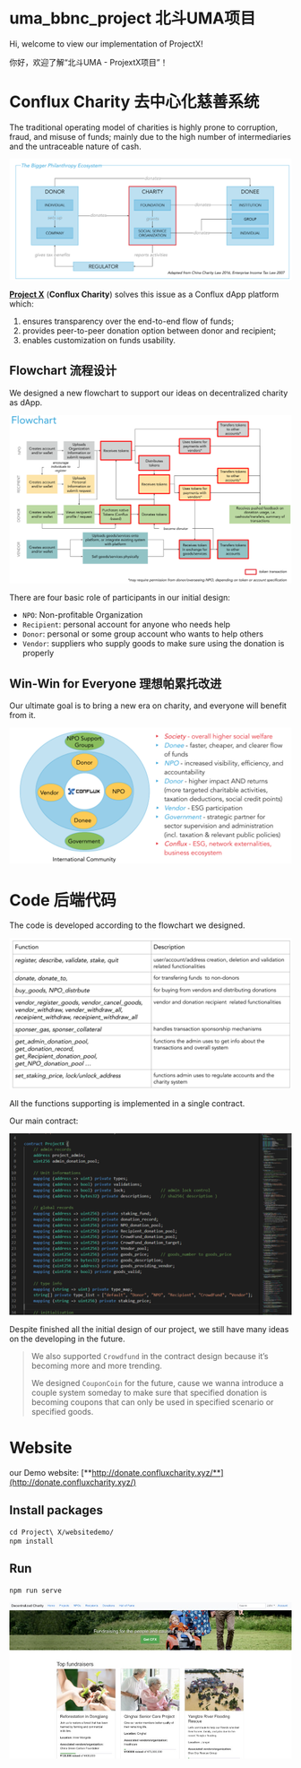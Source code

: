 # uma_bbnc_project 北斗UMA项目
Hi, welcome to view our implementation of ProjectX!

你好，欢迎了解“北斗UMA - ProjextX项目”！

# Conflux Charity 去中心化慈善系统

The traditional operating model of charities is highly prone to corruption, fraud, and misuse of funds; mainly due to the high number of intermediaries and the untraceable nature of cash.

![traditional charity](README/image-20201212192921619.png)

[**Project X**](https://github.com/stellarkey/uma_bbnc_project) (**Conflux Charity**) solves this issue as a Conflux dApp platform which:
1) ensures transparency over the end-to-end flow of funds;
2) provides peer-to-peer donation option between donor and recipient;
3) enables customization on funds usability.

## Flowchart 流程设计

We designed a new flowchart to support our ideas on decentralized charity as dApp.

![Conflux Charity Flowchart](README/image-20201212193043105.png)

There are four basic role of participants in our initial design:

- `NPO`: Non-profitable Organization
- `Recipient`: personal account for anyone who needs help
- `Donor`: personal or some group account who wants to help others
- `Vendor`: suppliers who supply goods to make sure using the donation is properly

## Win-Win for Everyone 理想帕累托改进

Our ultimate goal is to bring a new era on charity, and everyone will benefit from it.

![Win-Win for Everyone](README/image-20201212195346366.png)

# Code 后端代码

The code is developed according to the flowchart we designed.

![functions](README/image-20201212194512799.png)

All the functions supporting is implemented in a single contract.

Our main contract:

![contract code](README/image-20201212194737279.png)

Despite finished all the initial design of our project, we still have many ideas on the developing in the future.

> We also supported `Crowdfund` in the contract design because it’s becoming more and more trending.
>
> We designed `CouponCoin` for the future, cause we wanna introduce a couple system someday to make sure that specified donation is becoming coupons that can only be used in specified scenario or specified goods.

# Website

our Demo website: [**http://donate.confluxcharity.xyz/**](http://donate.confluxcharity.xyz/)

## Install packages
```
cd Project\ X/websitedemo/
npm install
```
## Run
```
npm run serve
```
![home](./Project%20X/imgs/home.jpg)
